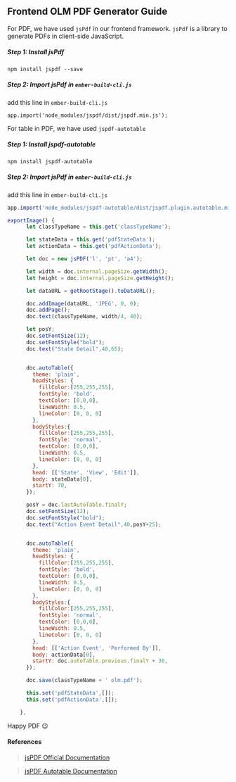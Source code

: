 ## Frontend OLM PDF Generator Guide

For PDF, we have used `jsPdf` in our frontend framework. `jsPdf` is a library to generate PDFs in client-side JavaScript.

##### Step 1: Install jsPdf
```
npm install jspdf --save
```
##### Step 2: Import jsPdf in `ember-build-cli.js`
add this line in `ember-build-cli.js`
```
app.import('node_modules/jspdf/dist/jspdf.min.js');
```
For table in PDF, we have used `jspdf-autotable` 

##### Step 1: Install jspdf-autotable
```
npm install jspdf-autotable
```
##### Step 2: Import jsPdf in `ember-build-cli.js`
add this line in `ember-build-cli.js`
```javascript
app.import('node_modules/jspdf-autotable/dist/jspdf.plugin.autotable.min.js');
```


```javascript class:"lineNo"
exportImage() {
      let classTypeName = this.get('classTypeName');

      let stateData = this.get('pdfStateData');
      let actionData = this.get('pdfActionData');

      let doc = new jsPDF('l', 'pt', 'a4');

      let width = doc.internal.pageSize.getWidth();
      let height = doc.internal.pageSize.getHeight();

      let dataURL = getRootStage().toDataURL();

      doc.addImage(dataURL, 'JPEG', 0, 0);
      doc.addPage();
      doc.text(classTypeName, width/4, 40);

      let posY;
      doc.setFontSize(12);
      doc.setFontStyle("bold");
      doc.text("State Detail",40,65);


      doc.autoTable({
        theme: 'plain',
        headStyles: {
          fillColor:[255,255,255],
          fontStyle: 'bold',
          textColor: [0,0,0],
          lineWidth: 0.5,
          lineColor: [0, 0, 0]
        },
        bodyStyles:{
          fillColor:[255,255,255],
          fontStyle: 'normal',
          textColor: [0,0,0],
          lineWidth: 0.5,
          lineColor: [0, 0, 0]
        },
        head: [['State', 'View', 'Edit']],
        body: stateData[0],
        startY: 70,
      });

      posY = doc.lastAutoTable.finalY;
      doc.setFontSize(12);
      doc.setFontStyle("bold");
      doc.text("Action Event Detail",40,posY+25);


      doc.autoTable({
        theme: 'plain',
        headStyles: {
          fillColor:[255,255,255],
          fontStyle: 'bold',
          textColor: [0,0,0],
          lineWidth: 0.5,
          lineColor: [0, 0, 0]
        },
        bodyStyles:{
          fillColor:[255,255,255],
          fontStyle: 'normal',
          textColor: [0,0,0],
          lineWidth: 0.5,
          lineColor: [0, 0, 0]
        },
        head: [['Action Event', 'Performed By']],
        body: actionData[0],
        startY: doc.autoTable.previous.finalY + 30,
      });

      doc.save(classTypeName + ' olm.pdf');

      this.set('pdfStateData',[]);
      this.set('pdfActionData',[]);

    },
```

Happy PDF :wink: 

#### References

>[jsPDF Official Documentation](https://rawgit.com/MrRio/jsPDF/master/docs/)

>[jsPDF Autotable Documentation](https://www.npmjs.com/package/jspdf-autotable/v/2.0.9)
